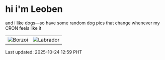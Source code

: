 # hi i'm Leoben

and i like dogs—so have some random dog pics that change whenever my CRON feels like it

|  |  |
|--------|----------|
| ![Borzoi](https://random-dog-vercel.vercel.app/api/random-borzoi?v=1761281955) | ![Labrador](https://random-dog-vercel.vercel.app/api/random-labrador?v=1761281955) |

Last updated: 2025-10-24 12:59 PHT
